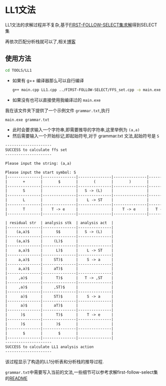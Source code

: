 # LL1文法

LL1文法的求解过程并不复杂,基于[FIRST-FOLLOW-SELECT集求解](../FIRST-FOLLOW-SELECT/README.md)得到SELECT集

再依次匹配分析栈就可以了,相关[博客](https://luzhixing12345.github.io/2022/04/28/%E7%BC%96%E8%AF%91%E5%8E%9F%E7%90%86/%E8%AF%AD%E6%B3%95%E5%88%86%E6%9E%90-%E4%B8%8B/)

## 使用方法

```bash
cd TOOLS/LL1
```

- 如果有 g++ 编译器那么可以自行编译

  ```bash
  g++ main.cpp LL1.cpp ../FIRST-FOLLOW-SELECT/FFS_set.cpp -o main.exe
  ```

- 如果没有也可以直接使用我编译过的 `main.exe`

我在该文件夹下提供了一个示例文件 `grammar.txt`,执行

```bash
main.exe grammar.txt
```

- 此时会要求输入一个字符串,即需要推导的字符串,这里举例为 `(a,a)`
- 然后需要输入一个开始标记,即起始符号,对于 grammar.txt 文法,起始符号是 `S`

```txt
---------------------
SUCCESS to calculate ffs set
---------------------

Please input the string: (a,a)

Please input the start symbol: S
|---------------|---------------|---------------|---------------|---------------|---------------|
|       +       |       $       |       (       |       )       |       ,       |       a       |
|---------------|---------------|---------------|---------------|---------------|---------------|
|       S       |               |   S -> (L)    |               |               |    S -> a     |
|---------------|---------------|---------------|---------------|---------------|---------------|
|       L       |               |    L -> ST    |               |               |    L -> ST    |
|---------------|---------------|---------------|---------------|---------------|---------------|
|       T       |    T -> e     |               |    T -> e     |   T -> ,ST    |               |
|---------------|---------------|---------------|---------------|---------------|---------------|

| residual str  | analysis stk  | analysis act  |
|---------------|---------------|---------------|
|    (a,a)$     |      S$       |   S -> (L)    |
|---------------|---------------|---------------|
|    (a,a)$     |     (L)$      |               |
|---------------|---------------|---------------|
|     a,a)$     |      L)$      |    L -> ST    |
|---------------|---------------|---------------|
|     a,a)$     |     ST)$      |    S -> a     |
|---------------|---------------|---------------|
|     a,a)$     |     aT)$      |               |
|---------------|---------------|---------------|
|     ,a)$      |      T)$      |   T -> ,ST    |
|---------------|---------------|---------------|
|     ,a)$      |     ,ST)$     |               |
|---------------|---------------|---------------|
|      a)$      |     ST)$      |    S -> a     |
|---------------|---------------|---------------|
|      a)$      |     aT)$      |               |
|---------------|---------------|---------------|
|      )$       |      T)$      |    T -> e     |
|---------------|---------------|---------------|
|      )$       |      )$       |               |
|---------------|---------------|---------------|
|       $       |       $       |               |
|---------------|---------------|---------------|
---------------------
SUCCESS to calculate LL1 analysis action
---------------------
```

该过程显示了构造的LL1分析表和分析栈的推导过程.

`grammar.txt`中需要写入当前的文法,一些细节可以参考求解first-follow-select集的[README](../FIRST-FOLLOW-SELECT/README.md)

